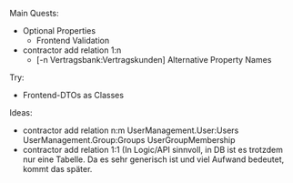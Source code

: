 Main Quests:
- Optional Properties
  - Frontend Validation
- contractor add relation 1:n 
  - [-n Vertragsbank:Vertragskunden] Alternative Property Names

Try:
  - Frontend-DTOs as Classes

Ideas: 
- contractor add relation n:m UserManagement.User:Users UserManagement.Group:Groups UserGroupMembership
- contractor add relation 1:1 (In Logic/API sinnvoll, in DB ist es trotzdem nur eine Tabelle. Da es sehr generisch ist und viel Aufwand bedeutet, kommt das später.